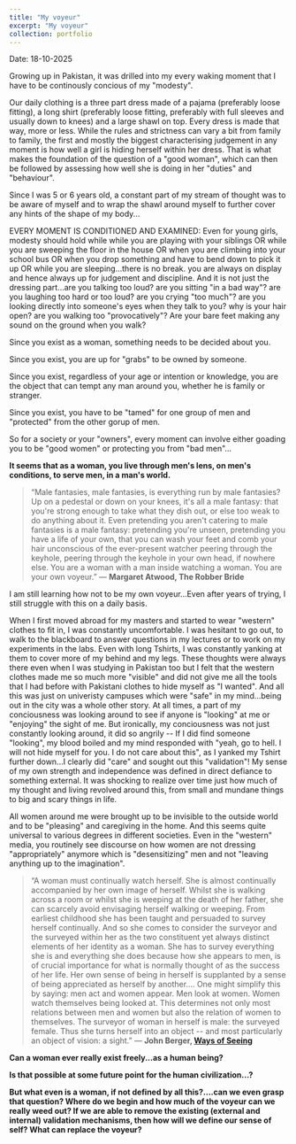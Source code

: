 ```yaml
---
title: "My voyeur"
excerpt: "My voyeur"
collection: portfolio
---
```


Date: 18-10-2025

Growing up in Pakistan, it was drilled into my every waking moment that I have to be continously concious of my "modesty". 

Our daily clothing is a three part dress made of a pajama (preferably loose fitting), a long shirt (preferably loose fitting, preferably with full sleeves and usually down to knees) and a large shawl on top. Every dress is made that way, more or less. While the rules and strictness can vary a bit from family to family, the first and mostly the biggest characterising judgement in any moment is how well a girl is hiding herself within her dress. That is what makes the foundation of the question of a "good woman", which can then be followed by assessing how well she is doing in her "duties" and "behaviour". 

Since I was 5 or 6 years old, a constant part of my stream of thought was to be aware of myself and to wrap the shawl around myself to further cover any hints of the shape of my body...


EVERY MOMENT IS CONDITIONED AND EXAMINED: Even for young girls, modesty should hold while while you are playing with your siblings OR while you are sweeping the floor in the house OR when you are climbing into your school bus OR when you drop something and have to bend down to pick it up OR while you are sleeping...there is no break. you are always on display and hence always up for judgement and discipline. And it is not just the dressing part...are you talking too loud? are you sitting "in a bad way"? are you laughing too hard or too loud?  are you crying "too much"? are you looking directly into someone's eyes when they talk to you? why is your hair open? are you walking too "provocatively"? Are your bare feet making any sound on the ground when you walk?    


Since you exist as a woman, something needs to be decided about you. 

Since you exist, you are up for "grabs" to be owned by someone. 

Since you exist, regardless of your age or intention or knowledge, you are the object that can tempt any man around you, whether he is family or stranger. 

Since you exist, you have to be "tamed" for one group of men and "protected" from the other gorup of men. 

So for a society or your "owners", every moment can involve either goading you to be "good women" or protecting you from "bad men"... 


**It seems that as a woman, you live through men's lens, on men's conditions, to serve men, in a man's world.**


>“Male fantasies, male fantasies, is everything run by male fantasies? Up on a pedestal or down on your knees, it's all a male fantasy: that you're strong enough to take what they dish out, or else too weak to do anything about it. Even pretending you aren't catering to male fantasies is a male fantasy: pretending you're unseen, pretending you have a life of your own, that you can wash your feet and comb your hair unconscious of the ever-present watcher peering through the keyhole, peering through the keyhole in your own head, if nowhere else. You are a woman with a man inside watching a woman. You are your own voyeur.”
― **Margaret Atwood, The Robber Bride** 


I am still learning how not to be my own voyeur...Even after years of trying, I still struggle with this on a daily basis. 

When I first moved abroad for my masters and started to wear "western" clothes to fit in, I was constantly uncomfortable. I was hesitant to go out, to walk to the blackboard to answer questions in my lectures or to work on my experiments in the labs. Even with long Tshirts, I was constantly yanking at them to cover more of my behind and my legs. These thoughts were always there even when I was studying in Pakistan too but I felt that the western clothes made me so much more "visible" and did not give me all the tools that I had before with Pakistani clothes to hide myself as "I wanted". And all this was just on univeristy campuses which were "safe" in my mind...being out in the city was a whole other story. At all times, a part of my conciousness was looking around to see if anyone is "looking" at me or "enjoying" the sight of me. But ironically, my conciousness was not just constantly looking around, it did so angrily -- If I did find someone "looking", my blood boiled and my mind responded with "yeah, go to hell. I will not hide myself for you. I do not care about this", as I yanked my Tshirt further down...I clearly did "care" and sought out this "validation"! My sense of my own strength and independence was defined in direct defiance to something external. It was shocking to realize over time just how much of my thought and living revolved around this, from small and mundane things to big and scary things in life.


All women around me were brought up to be invisible to the outside world and to be "pleasing" and caregiving in the home. And this seems quite universal to various degrees in different societies. Even in the "western" media, you routinely see discourse on how women are not dressing "appropriately" anymore which is "desensitizing" men and not "leaving anything up to the imagination". 


>“A woman must continually watch herself. She is almost continually accompanied by her own image of herself. Whilst she is walking across a room or whilst she is weeping at the death of her father, she can scarcely avoid envisaging herself walking or weeping. From earliest childhood she has been taught and persuaded to survey herself continually. And so she comes to consider the surveyor and the surveyed within her as the two constituent yet always distinct elements of her identity as a woman. She has to survey everything she is and everything she does because how she appears to men, is of crucial importance for what is normally thought of as the success of her life. Her own sense of being in herself is supplanted by a sense of being appreciated as herself by another....
One might simplify this by saying: men act and women appear. Men look at women. Women watch themselves being looked at. This determines not only most relations between men and women but also the relation of women to themselves. The surveyor of woman in herself is male: the surveyed female. Thus she turns herself into an object -- and most particularly an object of vision: a sight.”
― **John Berger, [Ways of Seeing](https://www.ways-of-seeing.com/)** 


**Can a woman ever really exist freely...as a human being?** 

**Is that possible at some future point for the human civilization...?**

**But what even is a woman, if not defined by all this?....can we even grasp that question? Where do we begin and how much of the voyeur can we really weed out? If we are able to remove the existing (external and internal) validation mechanisms, then how will we define our sense of self? What can replace the voyeur?**



